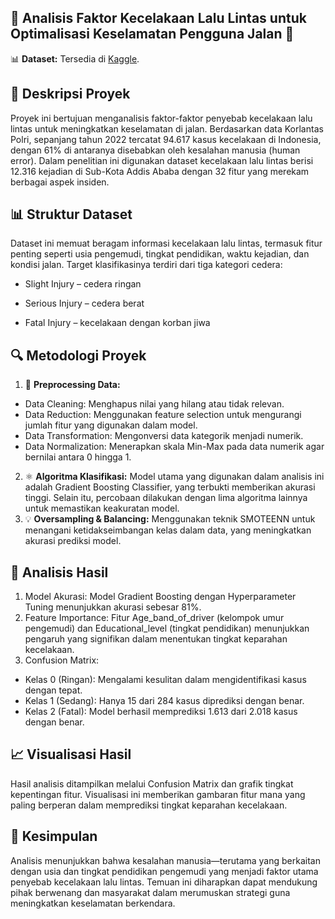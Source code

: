 ## 🚗 **Analisis Faktor Kecelakaan Lalu Lintas untuk Optimalisasi Keselamatan Pengguna Jalan** 🚗 
📊 **Dataset:** Tersedia di [Kaggle](https://acesse.one/essTz).

## 📖 **Deskripsi Proyek**
Proyek ini bertujuan menganalisis faktor-faktor penyebab kecelakaan lalu lintas untuk meningkatkan keselamatan di jalan. Berdasarkan data Korlantas Polri, sepanjang tahun 2022 tercatat 94.617 kasus kecelakaan di Indonesia, dengan 61% di antaranya disebabkan oleh kesalahan manusia (human error). Dalam penelitian ini digunakan dataset kecelakaan lalu lintas berisi 12.316 kejadian di Sub-Kota Addis Ababa dengan 32 fitur yang merekam berbagai aspek insiden.

## 📊 **Struktur Dataset**
Dataset ini memuat beragam informasi kecelakaan lalu lintas, termasuk fitur penting seperti usia pengemudi, tingkat pendidikan, waktu kejadian, dan kondisi jalan. Target klasifikasinya terdiri dari tiga kategori cedera:

- Slight Injury – cedera ringan

- Serious Injury – cedera berat

- Fatal Injury – kecelakaan dengan korban jiwa

## 🔍 **Metodologi Proyek**
1. 🔄 **Preprocessing Data:**
- Data Cleaning: Menghapus nilai yang hilang atau tidak relevan.
- Data Reduction: Menggunakan feature selection untuk mengurangi jumlah fitur yang digunakan dalam model.
- Data Transformation: Mengonversi data kategorik menjadi numerik.
- Data Normalization: Menerapkan skala Min-Max pada data numerik agar bernilai antara 0 hingga 1.
2. ⚛️ **Algoritma Klasifikasi:**
  Model utama yang digunakan dalam analisis ini adalah Gradient Boosting Classifier, yang terbukti memberikan akurasi tinggi. Selain itu, percobaan dilakukan dengan lima algoritma lainnya untuk memastikan keakuratan model.
3. 💡 **Oversampling & Balancing:**
 Menggunakan teknik SMOTEENN untuk menangani ketidakseimbangan kelas dalam data, yang meningkatkan akurasi prediksi model.

## 📝 **Analisis Hasil**
1. Model Akurasi: Model Gradient Boosting dengan Hyperparameter Tuning menunjukkan akurasi sebesar 81%.
2. Feature Importance: Fitur Age_band_of_driver (kelompok umur pengemudi) dan Educational_level (tingkat pendidikan) menunjukkan pengaruh yang signifikan dalam menentukan tingkat keparahan kecelakaan.
3. Confusion Matrix:
- Kelas 0 (Ringan): Mengalami kesulitan dalam mengidentifikasi kasus dengan tepat.
- Kelas 1 (Sedang): Hanya 15 dari 284 kasus diprediksi dengan benar.
- Kelas 2 (Fatal): Model berhasil memprediksi 1.613 dari 2.018 kasus dengan benar.

## 📈 **Visualisasi Hasil**
Hasil analisis ditampilkan melalui Confusion Matrix dan grafik tingkat kepentingan fitur. Visualisasi ini memberikan gambaran fitur mana yang paling berperan dalam memprediksi tingkat keparahan kecelakaan.

## 📂 **Kesimpulan**
Analisis menunjukkan bahwa kesalahan manusia—terutama yang berkaitan dengan usia dan tingkat pendidikan pengemudi yang menjadi faktor utama penyebab kecelakaan lalu lintas. Temuan ini diharapkan dapat mendukung pihak berwenang dan masyarakat dalam merumuskan strategi guna meningkatkan keselamatan berkendara.
